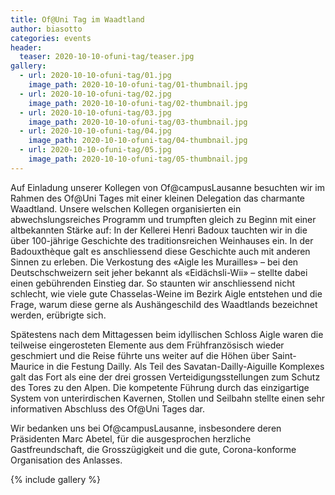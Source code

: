 ```yaml
---
title: Of@Uni Tag im Waadtland
author: biasotto
categories: events
header:
  teaser: 2020-10-10-ofuni-tag/teaser.jpg
gallery:
  - url: 2020-10-10-ofuni-tag/01.jpg
    image_path: 2020-10-10-ofuni-tag/01-thumbnail.jpg
  - url: 2020-10-10-ofuni-tag/02.jpg
    image_path: 2020-10-10-ofuni-tag/02-thumbnail.jpg
  - url: 2020-10-10-ofuni-tag/03.jpg
    image_path: 2020-10-10-ofuni-tag/03-thumbnail.jpg
  - url: 2020-10-10-ofuni-tag/04.jpg
    image_path: 2020-10-10-ofuni-tag/04-thumbnail.jpg
  - url: 2020-10-10-ofuni-tag/05.jpg
    image_path: 2020-10-10-ofuni-tag/05-thumbnail.jpg
---
```


Auf Einladung unserer Kollegen von Of@campusLausanne besuchten wir im Rahmen
des Of@Uni Tages mit einer kleinen Delegation das charmante Waadtland. Unsere
welschen Kollegen organisierten ein abwechslungsreiches Programm und trumpften
gleich zu Beginn mit einer altbekannten Stärke auf: In der Kellerei Henri
Badoux tauchten wir in die über 100-jährige Geschichte des traditionsreichen
Weinhauses ein. In der Badouxthèque galt es anschliessend diese Geschichte auch
mit anderen Sinnen zu erleben. Die Verkostung des «Aigle les Murailles» – bei
den Deutschschweizern seit jeher bekannt als «Eidächsli-Wii» – stellte dabei
einen gebührenden Einstieg dar. So staunten wir anschliessend nicht schlecht,
wie viele gute Chasselas-Weine im Bezirk Aigle entstehen und die Frage, warum
diese gerne als Aushängeschild des Waadtlands bezeichnet werden, erübrigte
sich.

Spätestens nach dem Mittagessen beim idyllischen Schloss Aigle waren die
teilweise eingerosteten Elemente aus dem Frühfranzösisch wieder geschmiert und
die Reise führte uns weiter auf die Höhen über Saint-Maurice in die Festung
Dailly. Als Teil des Savatan-Dailly-Aiguille Komplexes galt das Fort als eine
der drei grossen Verteidigungsstellungen zum Schutz des Tores zu den Alpen. Die
kompetente Führung durch das einzigartige System von unterirdischen Kavernen,
Stollen und Seilbahn stellte einen sehr informativen Abschluss des Of@Uni Tages
dar.

Wir bedanken uns bei Of@campusLausanne, insbesondere deren Präsidenten Marc
Abetel, für die ausgesprochen herzliche Gastfreundschaft, die Grosszügigkeit
und die gute, Corona-konforme Organisation des Anlasses.

{% include gallery %}
